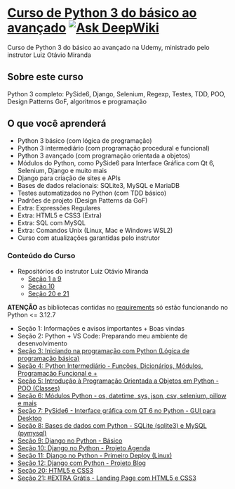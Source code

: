 # [Curso de Python 3 do básico ao avançado](https://www.udemy.com/course/python-3-do-zero-ao-avancado) [![Ask DeepWiki](https://deepwiki.com/badge.svg)](https://deepwiki.com/mariodac/curso-python-basico-ao-avancado)
Curso de Python 3 do básico ao avançado na Udemy, ministrado pelo instrutor Luiz Otávio Miranda



## **Sobre este curso**
Python 3 completo: PySide6, Django, Selenium, Regexp, Testes, TDD, POO, Design Patterns GoF, algoritmos e programação

## O que você aprenderá
- Python 3 básico (com lógica de programação)
- Python 3 intermediário (com programação procedural e funcional)
- Python 3 avançado (com programação orientada a objetos)
- Módulos do Python, como PySide6 para Interface Gráfica com Qt 6, Selenium, Django e muito mais
- Django para criação de sites e APIs
- Bases de dados relacionais: SQLite3, MySQL e MariaDB
- Testes automatizados no Python (com TDD básico)
- Padrões de projeto (Design Patterns da GoF)
- Extra: Expressões Regulares
- Extra: HTML5 e CSS3 (Extra)
- Extra: SQL com MySQL
- Extra: Comandos Unix (Linux, Mac e Windows WSL2)
- Curso com atualizações garantidas pelo instrutor

### Conteúdo do Curso
- Repositórios do instrutor Luiz Otávio Miranda
    - [Seção 1 a 9](https://github.com/luizomf/cursopython2023/tree/070466ad19d636371ff2a11fa3f54354804d1643)
    - [Seção 10](https://github.com/luizomf/projeto-agenda-django-23)
    - [Seção 20 e 21](https://github.com/luizomf/landing-page-cursojs)

**ATENÇÃO** as bibliotecas contidas no [requirements](./requirements.txt) só estão funcionando no Python <= 3.12.7

- Seção 1: Informações e avisos importantes + Boas vindas
- Seção 2: Python + VS Code: Preparando meu ambiente de desenvolvimento
- [Seção 3: Iniciando na programação com Python (Lógica de programação básica)](./sessao_03/README.md)
- [Seção 4: Python Intermediário - Funções, Dicionários, Módulos, Programação Funcional e +](./sessao_04/README.md)
- [Seção 5: Introdução à Programação Orientada a Objetos em Python - POO (Classes)](./sessao_05/README.md)
- [Seção 6: Módulos Python - os, datetime, sys, json, csv, selenium, pillow e mais](./sessao_06/README.md)
- [Seção 7: PySide6 - Interface gráfica com QT 6 no Python - GUI para Desktop](./sessao_07/README.md)
- [Seção 8: Bases de dados com Python - SQLite (sqlite3) e MySQL (pymysql)](./sessao_08/README.md)
- [Seção 9: Django no Python - Básico](./sessao_09/README.md)
- [Seção 10: Django no Python - Projeto Agenda](./sessao_10/README.md)
- [Seção 11: Django no Python - Primeiro Deploy (Linux)](./sessao_11/README.md)
- [Seção 12: Django com Python - Projeto Blog](./sessao_12/README.md)
- [Seção 20: HTML5 e CSS3](./sessao_20/README.md)
- [Seção 21: #EXTRA Grátis - Landing Page com HTML5 e CSS3](./sessao_21/README.md)

